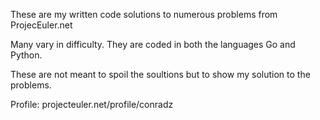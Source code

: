 These are my written code solutions to numerous problems from ProjecEuler.net

Many vary in difficulty. They are coded in both the languages Go and Python.

These are not meant to spoil the soultions but to show my solution to the problems.

Profile: projecteuler.net/profile/conradz

